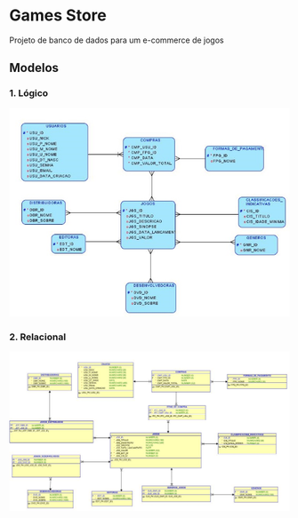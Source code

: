 # Games Store

Projeto de banco de dados para um e-commerce de jogos 


## Modelos

### 1. Lógico

![Logic model](/resources/modelo_logico.jpg "Modelo lógico do E-commerce de Jogos")


### 2. Relacional

![Relational model](/resources/modelo_relacional.jpg "Modelo relacional do E-commerce de Jogos")

